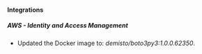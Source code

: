 #### Integrations
##### AWS - Identity and Access Management
- Updated the Docker image to: *demisto/boto3py3:1.0.0.62350*.
